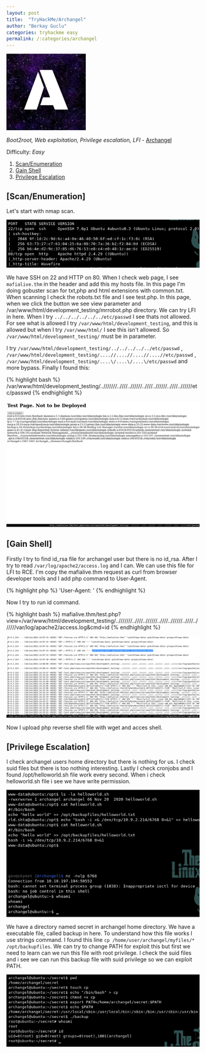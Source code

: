 ```yaml
---
layout: post
title:  "TryHackMe/Archangel"
author: "Berkay Guclu"
categories: tryhackme easy
permalink: /:categories/archangel
---
```


[<img src="/assets/images/tryhackme/archangel.jpeg" height=199px>](https://tryhackme.com/room/archangel)

*Boot2root, Web exploitation, Privilege escalation, LFI* - [Archangel](https://tryhackme.com/p/Archangel)

Difficulty: *Easy*

1. [Scan/Enumeration](#scan/enumeration)
2. [Gain Shell](#gain-shell)
3. [Privilege Escalation](#privilege-escalation)

## [Scan/Enumeration]

Let's start with nmap scan.

![archangel-1](/assets/images/tryhackme/archangel-1.png)

We have SSH on 22 and HTTP on 80. When I check web page, I see `mafialive.thm` in the header and add this my hosts file. In this page I'm doing gobuster scan for txt,php and html extensions with common.txt. When scanning I check the robots.txt file and I see test.php. In this page, when we click the button we see view parameter and /var/www/html/development_testing/mrrobot.php directory. We can try LFI in here. When I try `../../../../../../etc/passwd` I see thats not allowed. For see what is allowed I try `/var/www/html/development_testing`, and this is allowed but when I try `/var/www/html/` I see this isn't allowed. So `/var/www/html/development_testing/` must be in parameter.

I try `/var/www/html/development_testing/../../../../../etc/passwd` , `/var/www/html/development_testing/....//....//....//....//etc/passwd` , `/var/www/html/development_testing/....\/....\/....\/etc/passwd` and more bypass. Finally I found this:

{% highlight bash %}
/var/www/html/development_testing/..///////..////..//////..////..//////..////..//////etc/passwd
{% endhighlight %}

![archangel-2](/assets/images/tryhackme/archangel-2.png)

## [Gain Shell]

Firstly I try to find id_rsa file for archangel user but there is no id_rsa. After I try to read `/var/log/apache2/access.log` and I can. We can use this file for LFI to RCE. I'm copy the mafialive.thm request as curl from browser developer tools and I add php command to User-Agent.

{% highlight php %}
'User-Agent: <?php if(isset($_REQUEST['cmd'])){ $cmd = ($_REQUEST['cmd']); system($cmd); }?>'
{% endhighlight %}

Now I try to run id command.

{% highlight bash %}
mafialive.thm/test.php?view=/var/www/html/development_testing/..///////..////..//////..////..//////..////..//////var/log/apache2/access.log&cmd=id
{% endhighlight %}


![archangel-3](/assets/images/tryhackme/archangel-3.png)

Now I upload php reverse shell file with wget and acces shell.

## [Privilege Escalation]

I check archangel users home directory but there is nothing for us. I check suid files but there is too nothing interesting. Lastly I check cronjobs and I found /opt/helloworld.sh file work every second. When i check helloworld.sh file i see we have write permission.

![archangel-4](/assets/images/tryhackme/archangel-4.png)

We have a directory named secret in archangel home directory. We have a executable file, called backup in here. To understand how this file works I use strings command. I found this line `cp /home/user/archangel/myfiles/* /opt/backupfiles`. We can try to change PATH for exploit this but first we need to learn can we run this file with root privilege. I check the suid files and i see we can run this backup file with suid privilege so we can exploit PATH.

![archangel-5](/assets/images/tryhackme/archangel-5.png)
